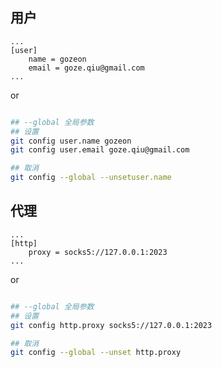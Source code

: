 ## 用户

```title=".git/config"
...
[user]
	name = gozeon
	email = goze.qiu@gmail.com
...
```

or

```bash

## --global 全局参数
## 设置
git config user.name gozeon
git config user.email goze.qiu@gmail.com

## 取消
git config --global --unsetuser.name
```

## 代理

```title=".git/config"
...
[http]
	proxy = socks5://127.0.0.1:2023
...
```

or

```bash

## --global 全局参数
## 设置
git config http.proxy socks5://127.0.0.1:2023

## 取消
git config --global --unset http.proxy
```
